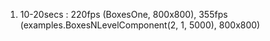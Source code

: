 1. 10-20secs : 220fps (BoxesOne, 800x800), 355fps (examples.BoxesNLevelComponent(2, 1, 5000), 800x800)